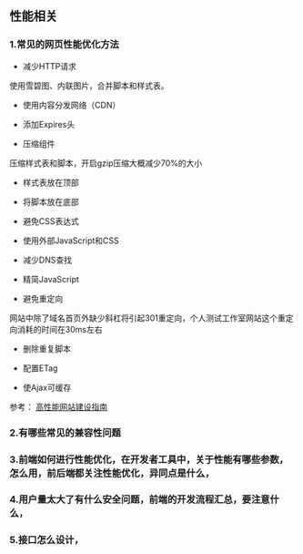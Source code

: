 ## 性能相关
### 1.常见的网页性能优化方法
+ 减少HTTP请求

使用雪碧图、内联图片，合并脚本和样式表。

+ 使用内容分发网络（CDN）

+ 添加Expires头

+ 压缩组件

压缩样式表和脚本，开启gzip压缩大概减少70%的大小

+ 样式表放在顶部

+ 将脚本放在底部

+ 避免CSS表达式

+ 使用外部JavaScript和CSS

+ 减少DNS查找

+ 精简JavaScript

+ 避免重定向

网站中除了域名首页外缺少斜杠将引起301重定向，个人测试工作室网站这个重定向消耗的时间在30ms左右

+ 删除重复脚本

+ 配置ETag

+ 使Ajax可缓存

参考：
[高性能网站建设指南](https://book.douban.com/subject/3132277/)

### 2.有哪些常见的兼容性问题 

### 3.前端如何进行性能优化，在开发者工具中，关于性能有哪些参数，怎么用，前后端都关注性能优化，异同点是什么，

### 4.用户量太大了有什么安全问题，前端的开发流程汇总，要注意什么，

### 5.接口怎么设计，
